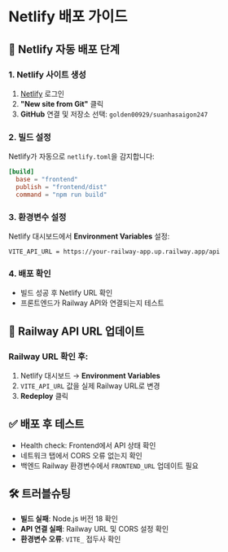 # Netlify 배포 가이드

## 🚀 Netlify 자동 배포 단계

### 1. Netlify 사이트 생성
1. [Netlify](https://netlify.com) 로그인
2. **"New site from Git"** 클릭
3. **GitHub** 연결 및 저장소 선택: `golden00929/suanhasaigon247`

### 2. 빌드 설정
Netlify가 자동으로 `netlify.toml`을 감지합니다:
```toml
[build]
  base = "frontend"
  publish = "frontend/dist"
  command = "npm run build"
```

### 3. 환경변수 설정
Netlify 대시보드에서 **Environment Variables** 설정:
```
VITE_API_URL = https://your-railway-app.up.railway.app/api
```

### 4. 배포 확인
- 빌드 성공 후 Netlify URL 확인
- 프론트엔드가 Railway API와 연결되는지 테스트

## 🔄 Railway API URL 업데이트

### Railway URL 확인 후:
1. Netlify 대시보드 → **Environment Variables**
2. `VITE_API_URL` 값을 실제 Railway URL로 변경
3. **Redeploy** 클릭

## ✅ 배포 후 테스트
- Health check: Frontend에서 API 상태 확인
- 네트워크 탭에서 CORS 오류 없는지 확인
- 백엔드 Railway 환경변수에서 `FRONTEND_URL` 업데이트 필요

## 🛠 트러블슈팅
- **빌드 실패**: Node.js 버전 18 확인
- **API 연결 실패**: Railway URL 및 CORS 설정 확인
- **환경변수 오류**: `VITE_` 접두사 확인